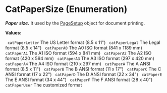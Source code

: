 # CatPaperSize (Enumeration)

**_Paper size._**
It used by the [PageSetup](../InfInterfaces/interface_PageSetup_17718.md) object for document printing.

**Values:**

` catPaperLetter`      The US Letter format (8.5 x 11")
` catPaperLegal`      The Legal format (8.5 x 14")
` catPaperA0`      The A0 ISO format (841 x 1189 mm)
` catPaperA1`      The A1 ISO format (594 x 841 mm)
` catPaperA2`      The A2 ISO format (420 x 594 mm)
` catPaperA3`      The A3 ISO format (297 x 420 mm)
` catPaperA4`      The A4 ISO format (210 x 297 mm)
` catPaperA`      The A ANSI format (8.5 x 11")
` catPaperB`      The B ANSI format (11 x 17")
` catPaperC`      The C ANSI format (17 x 22")
` catPaperD`      The D ANSI format (22 x 34")
` catPaperE`      The E ANSI format (34 x 44")
` catPaperF`      The F ANSI format (28 x 40")
` catPaperUser`      The customized format